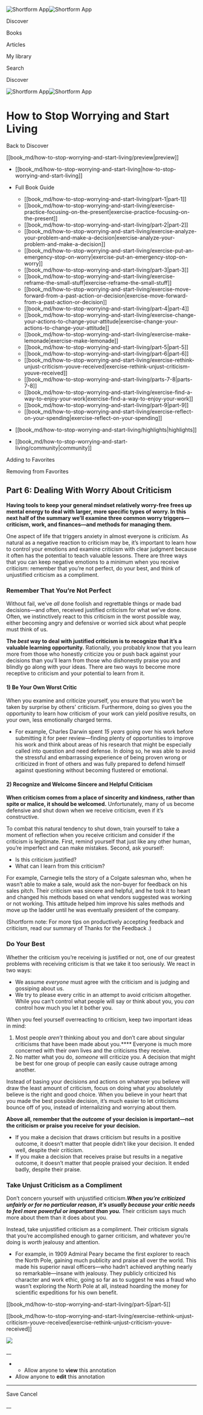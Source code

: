 ![Shortform App](/img/logo.36a2399e.svg)![Shortform App](/img/logo-dark.70c1b072.svg)

Discover

Books

Articles

My library

Search

Discover

![Shortform App](/img/logo.36a2399e.svg)![Shortform App](/img/logo-dark.70c1b072.svg)

# How to Stop Worrying and Start Living

Back to Discover

[[book_md/how-to-stop-worrying-and-start-living/preview|preview]]

  * [[book_md/how-to-stop-worrying-and-start-living|how-to-stop-worrying-and-start-living]]
  * Full Book Guide

    * [[book_md/how-to-stop-worrying-and-start-living/part-1|part-1]]
    * [[book_md/how-to-stop-worrying-and-start-living/exercise-practice-focusing-on-the-present|exercise-practice-focusing-on-the-present]]
    * [[book_md/how-to-stop-worrying-and-start-living/part-2|part-2]]
    * [[book_md/how-to-stop-worrying-and-start-living/exercise-analyze-your-problem-and-make-a-decision|exercise-analyze-your-problem-and-make-a-decision]]
    * [[book_md/how-to-stop-worrying-and-start-living/exercise-put-an-emergency-stop-on-worry|exercise-put-an-emergency-stop-on-worry]]
    * [[book_md/how-to-stop-worrying-and-start-living/part-3|part-3]]
    * [[book_md/how-to-stop-worrying-and-start-living/exercise-reframe-the-small-stuff|exercise-reframe-the-small-stuff]]
    * [[book_md/how-to-stop-worrying-and-start-living/exercise-move-forward-from-a-past-action-or-decision|exercise-move-forward-from-a-past-action-or-decision]]
    * [[book_md/how-to-stop-worrying-and-start-living/part-4|part-4]]
    * [[book_md/how-to-stop-worrying-and-start-living/exercise-change-your-actions-to-change-your-attitude|exercise-change-your-actions-to-change-your-attitude]]
    * [[book_md/how-to-stop-worrying-and-start-living/exercise-make-lemonade|exercise-make-lemonade]]
    * [[book_md/how-to-stop-worrying-and-start-living/part-5|part-5]]
    * [[book_md/how-to-stop-worrying-and-start-living/part-6|part-6]]
    * [[book_md/how-to-stop-worrying-and-start-living/exercise-rethink-unjust-criticism-youve-received|exercise-rethink-unjust-criticism-youve-received]]
    * [[book_md/how-to-stop-worrying-and-start-living/parts-7-8|parts-7-8]]
    * [[book_md/how-to-stop-worrying-and-start-living/exercise-find-a-way-to-enjoy-your-work|exercise-find-a-way-to-enjoy-your-work]]
    * [[book_md/how-to-stop-worrying-and-start-living/part-9|part-9]]
    * [[book_md/how-to-stop-worrying-and-start-living/exercise-reflect-on-your-spending|exercise-reflect-on-your-spending]]
  * [[book_md/how-to-stop-worrying-and-start-living/highlights|highlights]]
  * [[book_md/how-to-stop-worrying-and-start-living/community|community]]



Adding to Favorites 

Removing from Favorites 

## Part 6: Dealing With Worry About Criticism

**Having tools to keep your general mindset relatively worry-free frees up mental energy to deal with larger, more specific types of worry. In this next half of the summary we’ll examine three common worry triggers—criticism, work, and finances—and methods for managing them.**

One aspect of life that triggers anxiety in almost everyone is _criticism._ As natural as a negative reaction to criticism may be, it’s important to learn how to control your emotions and examine criticism with clear judgment because it often has the potential to teach valuable lessons. There are three ways that you can keep negative emotions to a minimum when you receive criticism: remember that you’re not perfect, do your best, and think of unjustified criticism as a compliment.

### Remember That You’re Not Perfect

Without fail, we’ve _all_ done foolish and regrettable things or made bad decisions—and often, received justified criticism for what we’ve done. Often, we instinctively react to this criticism in the worst possible way, either becoming angry and defensive or worried sick about what people must think of us.

**The _best_ way to deal with justified criticism is to recognize that it’s a valuable learning opportunity.** Rationally, you probably know that you learn more from those who honestly criticize you or push back against your decisions than you’ll learn from those who dishonestly praise you and blindly go along with your ideas. There are two ways to become more receptive to criticism and your potential to learn from it.

#### 1) Be Your Own Worst Critic

When you examine and criticize yourself, you ensure that you won’t be taken by surprise by others' criticism. Furthermore, doing so gives you the opportunity to learn how criticism of your work can yield positive results, on your own, less emotionally charged terms.

  * For example, Charles Darwin spent _15 years_ going over his work before submitting it for peer review—finding plenty of opportunities to improve his work and think about areas of his research that might be especially called into question and need defense. In doing so, he was able to avoid the stressful and embarrassing experience of being proven wrong or criticized in front of others and was fully prepared to defend himself against questioning without becoming flustered or emotional. 



#### 2) Recognize and Welcome Sincere and Helpful Criticism

**When criticism comes from a place of sincerity and kindness, rather than spite or malice, it should be welcomed.** Unfortunately, many of us become defensive and shut down when we receive criticism, even if it’s constructive.

To combat this natural tendency to shut down, train yourself to take a moment of reflection when you receive criticism and consider if the criticism is legitimate. First, remind yourself that just like any other human, you’re imperfect and can make mistakes. Second, ask yourself:

  * Is this criticism justified? 
  * What can I learn from this criticism? 



For example, Carnegie tells the story of a Colgate salesman who, when he wasn’t able to make a sale, would ask the non-buyer for feedback on his sales pitch. Their criticism was sincere and helpful, and he took it to heart and changed his methods based on what vendors suggested was working or not working. This attitude helped him improve his sales methods and move up the ladder until he was eventually president of the company.

(Shortform note: For more tips on productively accepting feedback and criticism, read our summary of Thanks for the Feedback _._)

### Do Your Best

Whether the criticism you’re receiving is justified or not, one of our greatest problems with receiving criticism is that we take it too seriously. We react in two ways:

  * We assume _everyone_ must agree with the criticism and is judging and gossiping about us. 
  * We try to please every critic in an attempt to avoid criticism altogether. While you can’t control what people will say or think about you, you _can_ control how much you let it bother you. 



When you feel yourself overreacting to criticism, keep two important ideas in mind:

  1. Most people _aren’t_ thinking about you and don’t care about singular criticisms that have been made about you.**** Everyone is much more concerned with their own lives and the criticisms they receive. 
  2. No matter what you do, _someone_ will criticize you. A decision that might be best for one group of people can easily cause outrage among another. 



Instead of basing your decisions and actions on whatever you believe will draw the least amount of criticism, focus on doing what _you_ absolutely believe is the right and good choice. When you believe in your heart that you made the best possible decision, it’s much easier to let criticisms bounce off of you, instead of internalizing and worrying about them.

**Above all, remember that the _outcome_ of your decision is important—not the criticism or praise you receive for your decision.**

  * If you make a decision that draws criticism but results in a positive outcome, it doesn’t matter that people didn’t like your decision. It ended well, despite their criticism. 
  * If you make a decision that receives praise but results in a negative outcome, it doesn’t matter that people praised your decision. It ended badly, despite their praise. 



### Take Unjust Criticism as a Compliment

Don’t concern yourself with unjustified criticism._**When you’re criticized unfairly or for no particular reason, it’s usually because your critic needs to feel more powerful or important than you.**_ Their criticism says much more about them than it does about you.

Instead, take unjustified criticism as a compliment. Their criticism signals that you’re accomplished enough to garner criticism, and whatever you’re doing is _worth_ jealousy and attention.

  * For example, in 1909 Admiral Peary became the first explorer to reach the North Pole, gaining much publicity and praise all over the world. This made his superior naval officers—who hadn’t achieved anything nearly so remarkable—insane with jealousy. They publicly criticized his character and work ethic, going so far as to suggest he was a fraud who wasn’t exploring the North Pole at all, instead hoarding the money for scientific expeditions for his own benefit.



[[book_md/how-to-stop-worrying-and-start-living/part-5|part-5]]

[[book_md/how-to-stop-worrying-and-start-living/exercise-rethink-unjust-criticism-youve-received|exercise-rethink-unjust-criticism-youve-received]]

![](https://bat.bing.com/action/0?ti=56018282&Ver=2&mid=a8483d94-943b-4919-b5d0-9273979313a3&sid=49fff5b0636c11eeb9c611038afc8668&vid=4a005010636c11ee80c703d4c4a7acd5&vids=0&msclkid=N&pi=0&lg=en-US&sw=800&sh=600&sc=24&nwd=1&tl=Shortform%20%7C%20Book&p=https%3A%2F%2Fwww.shortform.com%2Fapp%2Fbook%2Fhow-to-stop-worrying-and-start-living%2Fpart-6&r=&lt=554&evt=pageLoad&sv=1&rn=799223)

__

  *   * Allow anyone to **view** this annotation
  * Allow anyone to **edit** this annotation



* * *

Save Cancel

__



